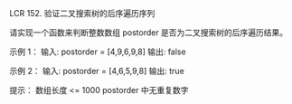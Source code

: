LCR 152. 验证二叉搜索树的后序遍历序列

请实现一个函数来判断整数数组 postorder 是否为二叉搜索树的后序遍历结果。

示例 1：
输入: postorder = [4,9,6,9,8]
输出: false 

示例 2：
输入: postorder = [4,6,5,9,8]
输出: true

提示：
数组长度 <= 1000
postorder 中无重复数字